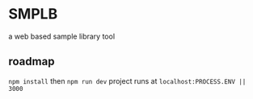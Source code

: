 # SMPLB

a web based sample library tool

## roadmap

`npm install` then `npm run dev`
project runs at `localhost:PROCESS.ENV || 3000`
